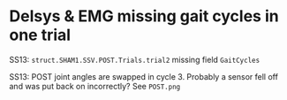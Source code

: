 # Delsys & EMG missing gait cycles in one trial
SS13: `struct.SHAM1.SSV.POST.Trials.trial2` missing field `GaitCycles`

SS13: POST joint angles are swapped in cycle 3. Probably a sensor fell off and was put back on incorrectly? See `POST.png`